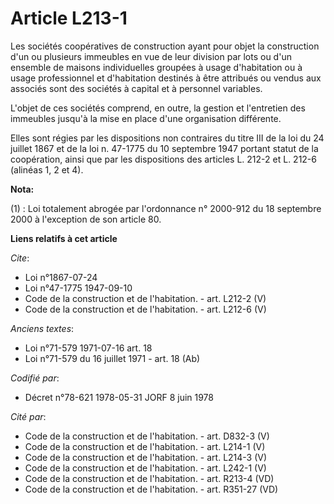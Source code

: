 # Article L213-1

Les sociétés coopératives de construction ayant pour objet la construction d'un ou plusieurs immeubles en vue de leur
division par lots ou d'un ensemble de maisons individuelles groupées à usage d'habitation ou à usage professionnel et
d'habitation destinés à être attribués ou vendus aux associés sont des sociétés à capital et à personnel variables.

L'objet de ces sociétés comprend, en outre, la gestion et l'entretien des immeubles jusqu'à la mise en place d'une
organisation différente.

Elles sont régies par les dispositions non contraires du titre III de la loi du 24 juillet 1867 et de la loi n. 47-1775 du 10
septembre 1947 portant statut de la coopération, ainsi que par les dispositions des articles L. 212-2 et L. 212-6 (alinéas 1,
2 et 4).

**Nota:**

(1) : Loi totalement abrogée par l'ordonnance n° 2000-912 du 18 septembre 2000 à l'exception de son article 80.

**Liens relatifs à cet article**

_Cite_:

  - Loi n°1867-07-24
  - Loi n°47-1775 1947-09-10
  - Code de la construction et de l'habitation. - art. L212-2 (V)
  - Code de la construction et de l'habitation. - art. L212-6 (V)

_Anciens textes_:

  - Loi n°71-579 1971-07-16 art. 18
  - Loi n°71-579 du 16 juillet 1971 - art. 18 (Ab)

_Codifié par_:

  - Décret n°78-621 1978-05-31 JORF 8 juin 1978

_Cité par_:

  - Code de la construction et de l'habitation. - art. D832-3 (V)
  - Code de la construction et de l'habitation. - art. L214-1 (V)
  - Code de la construction et de l'habitation. - art. L214-3 (V)
  - Code de la construction et de l'habitation. - art. L242-1 (V)
  - Code de la construction et de l'habitation. - art. R213-4 (VD)
  - Code de la construction et de l'habitation. - art. R351-27 (VD)
